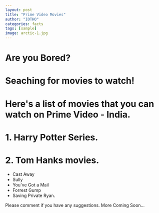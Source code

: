 ```yaml
---
layout: post
title: "Prime Video Movies"
author: "IOTHO"
categories: facts
tags: [sample]
image: arctic-1.jpg
---
```


# Are you Bored?
# Seaching for movies to watch! 
# Here's a list of movies that you can watch on Prime Video - India.



# 1. Harry Potter Series.

# 2. Tom Hanks movies.
  * Cast Away
  * Sully
  * You've Got a Mail
  * Forrest Gump 
  * Saving Private Ryan. 


Please comment if you have any suggestions.
More Coming Soon...
